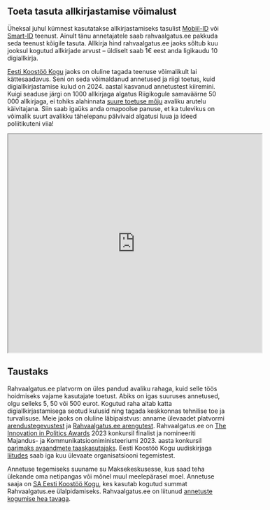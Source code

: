 ## Toeta tasuta allkirjastamise võimalust
Üheksal juhul kümnest kasutatakse allkirjastamiseks tasulist [Mobiil-ID](https://www.skidsolutions.eu/price-list/#mobile-id) või [Smart-ID](https://www.skidsolutions.eu/price-list/#smart-id) teenust. Ainult tänu annetajatele saab rahvaalgatus.ee pakkuda seda teenust kõigile tasuta. Allkirja hind rahvaalgatus.ee jaoks sõltub kuu jooksul kogutud allkirjade arvust – üldiselt saab 1€ eest anda ligikaudu 10 digiallkirja.

<DonateForm />

[Eesti Koostöö Kogu](https://kogu.ee/rahvaalgatusveeb) jaoks on oluline tagada teenuse võimalikult lai kättesaadavus. Seni  on seda võimaldanud annetused ja riigi toetus, kuid digiallkirjastamise kulud on 2024. aastal kasvanud annetustest kiiremini.
Kuigi seaduse järgi on 1000 allkirjaga algatus Riigikogule samaväärne 50 000 allkirjaga, ei tohiks alahinnata [suure toetuse mõju](https://kogu.ee/ekk-ja-sitra-vordlev-raport/) avaliku arutelu käivitajana. 
Siin saab igaüks anda omapoolse panuse, et ka tulevikus on võimalik suurt avalikku tähelepanu pälvivaid algatusi luua ja ideed poliitikuteni viia!

<iframe
  src="https://docs.google.com/spreadsheets/d/1d0gL9-M-n12PNLKT_umwNV4IXHwK0_zbrcE2_arKwWg/pubchart?oid=1864091310&format=interactive"
  width="580"
  height="500"
  sandbox="allow-scripts allow-same-origin"
  referrerpolicy="no-referrer"
  loading="lazy"
></iframe>

## Taustaks
Rahvaalgatus.ee platvorm on üles pandud avaliku rahaga, kuid selle töös hoidmiseks vajame kasutajate toetust. Abiks on igas suuruses annetused, olgu selleks 5, 50 või 500 eurot. Kogutud raha aitab katta digiallkirjastamisega seotud kulusid ning tagada keskkonnas tehnilise toe ja turvalisuse. Meie jaoks on oluline läbipaistvus: anname ülevaadet platvormi [arendustegevustest](https://github.com/rahvaalgatus/rahvaalgatus/issues) ja [Rahvaalgatus.ee arengutest](https://kogu.ee/rahvaalgatusveeb).
Rahvaalgatus.ee on [The Innovation in Politics Awards](https://innovationinpolitics.eu/) 2023 konkursil finalist ja nomineeriti Majandus- ja Kommunikatsiooniministeeriumi 2023. aasta konkursil [parimaks avaandmete taaskasutajaks](https://medium.com/digiriik/eesti-avaandmete-valdkonna-silmapaistvad-panustajad-2023-1f353177c0b0).
Eesti Koostöö Kogu uudiskirjaga [liitudes](https://kogu.us12.list-manage.com/subscribe?u=e48415516e4da94ccc60c569b&id=2ecc6cc26f) saab iga kuu ülevaate organisatsiooni tegemistest.

<DonateForm />

Annetuse tegemiseks suuname su Maksekeskusesse, kus saad teha ülekande oma netipangas või mõnel muul meelepärasel moel. Annetuse saaja on [SA Eesti Koostöö Kogu](https://kogu.ee/), kes kasutab kogutud summat Rahvaalgatus.ee ülalpidamiseks. Rahvaalgatus.ee on liitunud [annetuste kogumise hea tavaga](https://heakodanik.ee/annetuste-kogumise-hea-tava/).
